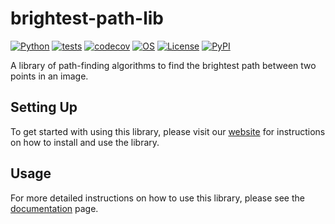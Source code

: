 # brightest-path-lib

[![Python](https://img.shields.io/badge/python-3.7|3.8|3.9|3.10|3.11-blue.svg)](https://www.python.org/downloads/release/python-3111/)
[![tests](https://github.com/mapmanager/brightest-path-lib/workflows/Test/badge.svg)](https://github.com/mapmanager/brightest-path-lib/actions)
[![codecov](https://codecov.io/github/mapmanager/brightest-path-lib/branch/main/graph/badge.svg?token=0ZR226588I)](https://codecov.io/github/mapmanager/brightest-path-lib)
[![OS](https://img.shields.io/badge/OS-Linux|Windows|macOS-blue.svg)]()
[![License](https://img.shields.io/badge/license-GPLv3-blue)](https://github.com/mapmanager/brightest-path-lib/blob/main/LICENSE)
[![PyPI](https://img.shields.io/pypi/v/brightest-path-lib.svg)](https://pypi.org/project/brightest-path-lib/)
<!-- [![Changelog](https://img.shields.io/github/v/release/mapmanager/brightest-path-lib?include_prereleases&label=changelog)](https://github.com/mapmanager/brightest-path-lib/releases) -->

A library of path-finding algorithms to find the brightest path between two points in an image.

<!-- ## Installation

Install this library using `pip`:

    pip install brightest-path-lib

## Usage

Usage instructions go here.

## Development

To contribute to this library, first checkout the code. Then create a new virtual environment:

    cd brightest-path-lib
    python -m venv venv
    source venv/bin/activate

Now install the dependencies and test dependencies:

    pip install -e '.[test]'

To run the tests:

    pytest -->

## Setting Up

To get started with using this library, please visit our [website](https://mapmanager.net/brightest-path-lib/installation/) for instructions on how to install and use the library.

## Usage
For more detailed instructions on how to use this library, please see the [documentation](https://mapmanager.net/brightest-path-lib/api_docs/) page.


